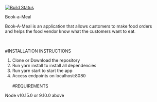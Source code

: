 [![Build Status](https://travis-ci.com/RIDUMATICS/book_a_meal.svg?branch=develop)](https://travis-ci.com/RIDUMATICS/book_a_meal)

Book-a-Meal

Book-A-Meal is an application that allows customers to make food orders and helps the food vendor know what the customers want to eat.

<br/><br/>#INSTALLATION INSTRUCTIONS

1. Clone or Download the repository
2. Run yarn install to install all dependencies
3. Run yarn start to start the app
4. Access endpoints on localhost:8080 
<br/><br/>#REQUIREMENTS

Node v10.15.0 or 9.10.0 above

